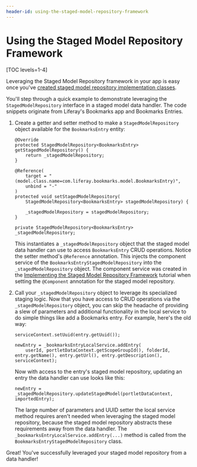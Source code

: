 ```yaml
---
header-id: using-the-staged-model-repository-framework
---
```


# Using the Staged Model Repository Framework

[TOC levels=1-4]

Leveraging the Staged Model Repository framework in your app is easy once you've
[created staged model repository implementation classes](/docs/7-1/tutorials/-/knowledge_base/t/implementing-the-staged-model-repository-framework).

You'll step through a quick example to demonstrate leveraging the
`StagedModelRepository` interface in a staged model data handler. The code
snippets originate from Liferay's Bookmarks app and Bookmarks Entries.

1.  Create a getter and setter method to make a `StagedModelRepository` object
    available for the `BookmarksEntry` entity:

        @Override
        protected StagedModelRepository<BookmarksEntry> getStagedModelRepository() {
            return _stagedModelRepository;
        }

        @Reference(
            target = "(model.class.name=com.liferay.bookmarks.model.BookmarksEntry)",
            unbind = "-"
        )
        protected void setStagedModelRepository(
            StagedModelRepository<BookmarksEntry> stagedModelRepository) {

            _stagedModelRepository = stagedModelRepository;
        }

        private StagedModelRepository<BookmarksEntry> _stagedModelRepository;

    This instantiates a `_stagedModelRepository` object that the staged model
    data handler can use to access `BookmarksEntry` CRUD operations. Notice the
    setter method's `@Reference` annotation. This injects the component service
    of the `BookmarksEntryStagedModelRepository` into the
    `_stagedModelRepository` object. The component service was created in the
    [Implementing the Staged Model Repository Framework](/docs/7-1/tutorials/-/knowledge_base/t/implementing-the-staged-model-repository-framework)
    tutorial when setting the `@Component` annotation for the staged model
    repository.

2.  Call your `_stagedModelRepository` object to leverage its specialized
    staging logic. Now that you have access to CRUD operations via the
    `_stagedModelRepository` object, you can skip the headache of providing a
    slew of parameters and additional functionality in the local service to do
    simple things like add a Bookmarks entry. For example, here's the old way:

        serviceContext.setUuid(entry.getUuid());

        newEntry = _bookmarksEntryLocalService.addEntry(
            userId, portletDataContext.getScopeGroupId(), folderId, entry.getName(), entry.getUrl(), entry.getDescription(), serviceContext);

    Now with access to the entry's staged model repository, updating an entry
    the data handler can use looks like this:

        newEntry = _stagedModelRepository.updateStagedModel(portletDataContext, importedEntry);

    The large number of parameters and UUID setter the local service method
    requires aren't needed when leveraging the staged model repository, because
    the staged model repository abstracts these requirements away from the data
    handler. The `_bookmarksEntryLocalService.addEntry(...)` method is called
    from the `BookmarksEntryStagedModelRepository` class.

Great! You've successfully leveraged your staged model repository from a data
handler!
